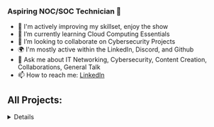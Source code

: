 ### Aspiring NOC/SOC Technician 👋

- 🧠 I'm actively improving my skillset, enjoy the show
- 🌱 I’m currently learning Cloud Computing Essentials
- 👯 I’m looking to collaborate on Cybersecurity Projects
- 🌍 I'm mostly active within the LinkedIn, Discord, and Github
- 💬 Ask me about IT Networking, Cybersecurity, Content Creation, Collaborations, General Talk
- 📫 How to reach me: [LinkedIn](https://www.linkedin.com/in/diego-deloya-1aaa35235/)

<h2> All Projects:</h2>

<details close>

<div>

</summary>

<h2>👨‍💻 IT Help Desk Projects:</h2>

<div>

</summary>

- <b>osTicket (Help Desk Ticketing System Implementation)</b>
  - [osTicket: Prerequisites and Installation](https://github.com/ddeloya101/osticket_prereqs)
  - [osTicket: Post-Installation Configuration](https://github.com/ddeloya101/osTicket---post-install-Configuration)
  - [osTicket: Ticket Lifecycle](https://github.com/ddeloya101/ticket-lifecycle)

- <b>Microsoft Azure</b>
  - [Configuring On-premises Active Directory within Azure VMs](https://github.com/ddeloya101/configuring-active-directory)
  - [Network Security Groups (NSGs) and Inspecting Network Protocols](https://github.com/ddeloya101/NSG-and-Inspecting-Traffic-Between-Azure-VMs)
  - [Network File Shares and Permissions](https://github.com/ddeloya101/Network-File-Shares-and_Permissions)
  - [Building Intuition for DNS]()
